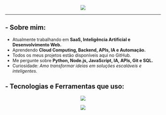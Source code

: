 <div align="center">
  <img src="https://readme-typing-svg.herokuapp.com?font=Fira+Code&size=24&pause=1000&center=true&vCenter=true&width=435&lines=Caio+Rog%C3%A9rio+Braz%C3%A3o;Desenvolvedor;Amante+de+Intelig%C3%AAncia+Artificial;Entusiasta+de+Automatiza%C3%A7%C3%A3o;Let's+Code+Together+%F0%9F%9A%80" />
</div>

---

## - Sobre mim:

- Atualmente trabalhando em **SaaS, Inteligência Artificial e Desenvolvimento Web.**
- Aprendendo **Cloud Computing, Backend, APIs, IA e Automação.**
- Todos os meus projetos estão disponíveis aqui no GitHub.
- Me pergunte sobre **Python, Node.js, JavaScript, IA, APIs, Git e SQL.**
- Curiosidade: *Amo transformar ideias em soluções escaláveis e inteligentes.*

## - Tecnologias e Ferramentas que uso:

<p align="center">
  <img src="https://skillicons.dev/icons?i=python,js,java,nodejs,react,html,css,tailwind,git,github,docker,linux,mysql,postgres,figma" />
</p>


<div align="center">
  <img src="https://readme-typing-svg.herokuapp.com?font=Fira+Code&size=24&pause=1000&center=true&vCenter=true&width=435&lines=Caio+Rog%C3%A9rio+Braz%C3%A3o;Desenvolvedor+Full+Stack;Amante+de+Intelig%C3%AAncia+Artificial;Entusiasta+de+Automatiza%C3%A7%C3%A3o;Let's+Code+Together+%F0%9F%9A%80" />
</div>
